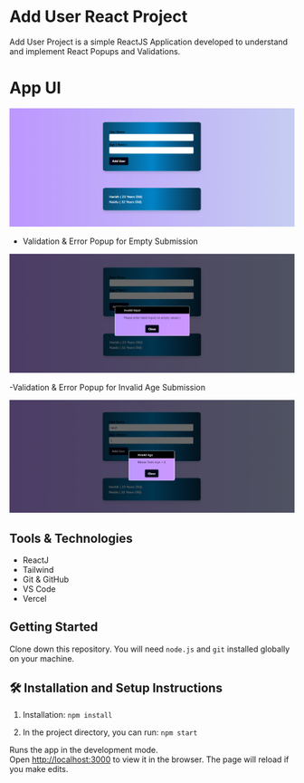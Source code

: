 # Add User React Project

Add User Project is a simple ReactJS Application developed to understand and implement React Popups and Validations.

# App UI

![UI](image.png)

- Validation & Error Popup for Empty Submission

![Invalid Input PopUp](image-1.png)

-Validation & Error Popup for Invalid Age Submission

![Invalid Age Popup](image-2.png)

## Tools & Technologies

- ReactJ
- Tailwind
- Git & GitHub
- VS Code
- Vercel

## Getting Started

Clone down this repository. You will need `node.js` and `git` installed globally on your machine.

## 🛠 Installation and Setup Instructions

1. Installation: `npm install`

2. In the project directory, you can run: `npm start`

Runs the app in the development mode.\
Open [http://localhost:3000](http://localhost:3000) to view it in the browser.
The page will reload if you make edits.
